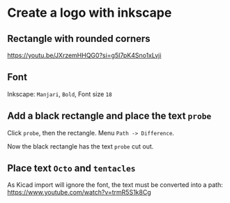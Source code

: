 # Create a logo with inkscape

## Rectangle with rounded corners

https://youtu.be/JXrzemHHQG0?si=g5I7pK4Sno1xLvji

## Font

Inkscape: `Manjari`, `Bold`, Font size `18`

## Add a black rectangle and place the text `probe`

Click `probe`, then the rectangle. Menu `Path -> Difference`.

Now the black rectangle has the text `probe` cut out.

## Place text `Octo` and `tentacles`

As Kicad import will ignore the font, the text must be converted into a path: https://www.youtube.com/watch?v=trmR5S1k8Cg


